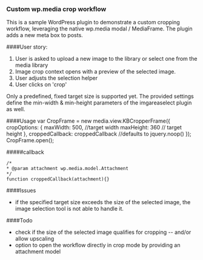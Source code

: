 ### Custom wp.media crop workflow

This is a sample WordPress plugin to demonstrate a custom cropping workflow, leveraging the native wp.media 
modal / MediaFrame.
The plugin adds a new meta box to posts.

####User story:  
1. User is asked to upload a new image to the library or select one from the media library
2. Image crop context opens with a preview of the selected image.
3. User adjusts the selection helper
4. User clicks on 'crop'

Only a predefined, fixed target size is supported yet. 
The provided settings define the min-width & min-height parameters of the imgareaselect plugin as well.

####Usage
    var CropFrame = new media.view.KBCropperFrame({
        cropOptions: {
            maxWidth: 500, //target width
            maxHeight: 360 // target height
        },
        croppedCallback: croppedCallback //defaults to jquery.noop()
    });
    CropFrame.open();

#####callback

    /*
    * @param attachment wp.media.model.Attachment
    */
    function croppedCallback(attachment){}

####Issues
- if the specified target size exceeds the size of the selected image, the image selection tool is not able to handle it.

####Todo
- check if the size of the selected image qualifies for cropping
-- and/or allow upscaling
- option to open the workflow directly in crop mode by providing an attachment model